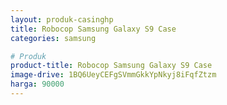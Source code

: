 ```yaml
---
layout: produk-casinghp
title: Robocop Samsung Galaxy S9 Case
categories: samsung

# Produk
product-title: Robocop Samsung Galaxy S9 Case
image-drive: 1BQ6UeyCEFgSVmmGkkYpNkyj8iFqfZtzm
harga: 90000
---
```

